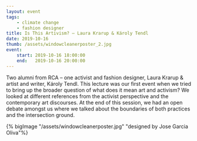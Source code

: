 ```yaml
---
layout: event
tags:
    - climate change
    - fashion designer
title: Is This Artivism? – Laura Krarup & Károly Tendl 
date: 2019-10-16
thumb: /assets/windowcleanerposter_2.jpg
event:
    start: 2019-10-16 18:00:00
    end:   2019-10-16 20:00:00
---
```

Two alumni from RCA – one activist and fashion designer, Laura Krarup & artist and writer, Károly Tendl. This lecture was our first event when we tried to bring up the broader question of what does it mean art and activism? We looked at different references from the activist perspective and the contemporary art discourses. At the end of this session, we had an open debate amongst us where we talked about the boundaries of both practices and the intersection ground.  


{% bigImage "/assets/windowcleanerposter.jpg" "designed by Jose Garcia Oliva"%}
